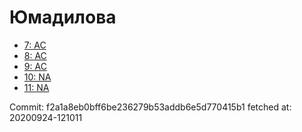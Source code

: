 # Юмадилова
- [7: AC](7.md)
- [8: AC](8.md)
- [9: AC](9.md)
- [10: NA](10.md)
- [11: NA](11.md)

Commit: f2a1a8eb0bff6be236279b53addb6e5d770415b1
 fetched at: 20200924-121011
